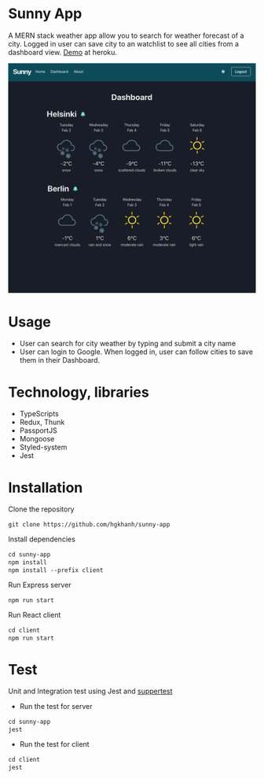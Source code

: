 # Sunny App

A MERN stack weather app allow you to search for weather forecast of a city. Logged in user can save city to an watchlist to see all cities from a dashboard view. [Demo](http://sunny-weather-app.herokuapp.com/) at heroku.

![App Screenshot](https://github.com/hgkhanh/sunny-app/blob/main/ss.png)


# Usage
- User can search for city weather by typing and submit a city name
- User can login to Google. When logged in, user can follow cities to save them in their Dashboard.

# Technology, libraries
- TypeScripts
- Redux, Thunk
- PassportJS
- Mongoose
- Styled-system
- Jest

# Installation
Clone the repository
```
git clone https://github.com/hgkhanh/sunny-app
```
Install dependencies
```
cd sunny-app
npm install
npm install --prefix client
```

Run Express server
```
npm run start
```

Run React client
```
cd client
npm run start
```

# Test
Unit and Integration test using Jest and [suppertest](https://github.com/visionmedia/supertest)
- Run the test for server
```
cd sunny-app
jest
```
- Run the test for client
```
cd client
jest
```
